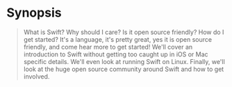 # Synopsis

> What is Swift? Why should I care? Is it open source friendly? How do I get started? It's a language, it's pretty great, yes it is open source friendly, and come hear more to get started! We'll cover an introduction to Swift without getting too caught up in iOS or Mac specific details. We'll even look at running Swift on Linux. Finally, we'll look at the huge open source community around Swift and how to get involved.
